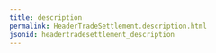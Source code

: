 ```yaml
---
title: description
permalink: HeaderTradeSettlement.description.html
jsonid: headertradesettlement_description
---
```

